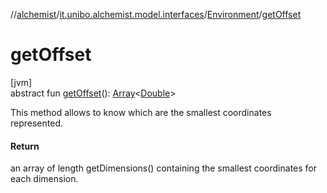 //[alchemist](../../../index.md)/[it.unibo.alchemist.model.interfaces](../index.md)/[Environment](index.md)/[getOffset](get-offset.md)

# getOffset

[jvm]\
abstract fun [getOffset](get-offset.md)(): [Array](https://kotlinlang.org/api/latest/jvm/stdlib/kotlin/-array/index.html)<[Double](https://kotlinlang.org/api/latest/jvm/stdlib/kotlin/-double/index.html)>

This method allows to know which are the smallest coordinates represented.

#### Return

an array of length getDimensions() containing the smallest coordinates for each dimension.
